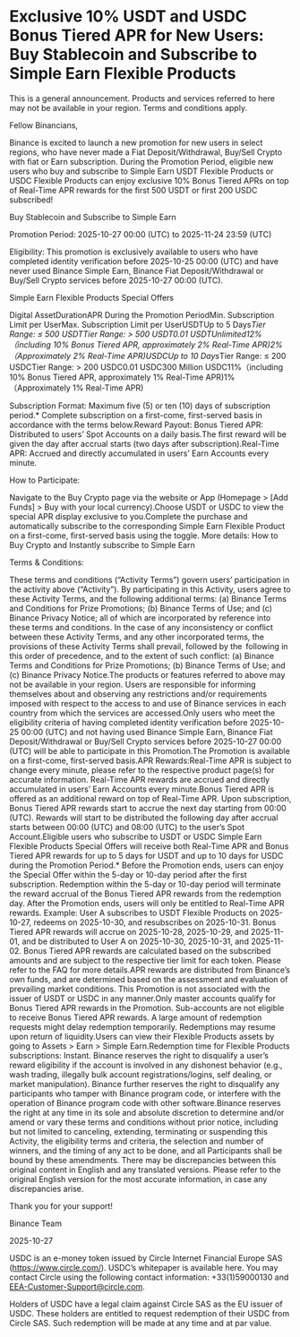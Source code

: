 # Exclusive 10% USDT and USDC Bonus Tiered APR for New Users: Buy Stablecoin and Subscribe to Simple Earn Flexible Products

This is a general announcement. Products and services referred to here may not be available in your region. Terms and conditions apply. 

Fellow Binancians,

Binance is excited to launch a new promotion for new users in select regions, who have never made a Fiat Deposit/Withdrawal, Buy/Sell Crypto with fiat or Earn subscription. During the Promotion Period, eligible new users who buy and subscribe to Simple Earn USDT Flexible Products or USDC Flexible Products can enjoy exclusive 10% Bonus Tiered APRs on top of Real-Time APR rewards for the first 500 USDT or first 200 USDC subscribed!

Buy Stablecoin and Subscribe to Simple Earn

Promotion Period: 2025-10-27 00:00 (UTC) to 2025-11-24 23:59 (UTC)

Eligibility: This promotion is exclusively available to users who have completed identity verification before 2025-10-25 00:00 (UTC) and have never used Binance Simple Earn, Binance Fiat Deposit/Withdrawal or Buy/Sell Crypto services before 2025-10-27 00:00 (UTC).

Simple Earn Flexible Products Special Offers 

Digital AssetDurationAPR During the Promotion PeriodMin. Subscription Limit per UserMax. Subscription Limit per UserUSDTUp to 5 Days*Tier Range: ≤ 500 USDTTier Range: > 500 USDT0.01 USDTUnlimited12%（including 10% Bonus Tiered APR, approximately 2% Real-Time APR)2%（Approximately 2% Real-Time APR)USDCUp to 10 Days*Tier Range: ≤ 200 USDCTier Range: > 200 USDC0.01 USDC300 Million USDC11%（including 10% Bonus Tiered APR, approximately 1% Real-Time APR)1%（Approximately 1% Real-Time APR)

Subscription Format: Maximum five (5) or ten (10) days of subscription period.* Complete subscription on a first-come, first-served basis in accordance with the terms below.Reward Payout: Bonus Tiered APR: Distributed to users’ Spot Accounts on a daily basis.The first reward will be given the day after accrual starts (two days after subscription).Real-Time APR: Accrued and directly accumulated in users’ Earn Accounts every minute.

How to Participate:

Navigate to the Buy Crypto page via the website or App (Homepage > [Add Funds] > Buy with your local currency).Choose USDT or USDC to view the special APR display exclusive to you.Complete the purchase and automatically subscribe to the corresponding Simple Earn Flexible Product on a first-come, first-served basis using the toggle. More details: How to Buy Crypto and Instantly subscribe to Simple Earn

Terms & Conditions:

These terms and conditions (“Activity Terms”) govern users’ participation in the activity above (“Activity”). By participating in this Activity, users agree to these Activity Terms, and the following additional terms: (a) Binance Terms and Conditions for Prize Promotions; (b) Binance Terms of Use; and (c) Binance Privacy Notice; all of which are incorporated by reference into these terms and conditions. In the case of any inconsistency or conflict between these Activity Terms, and any other incorporated terms, the provisions of these Activity Terms shall prevail, followed by the  following in this order of precedence, and to the extent of such conflict: (a) Binance Terms and Conditions for Prize Promotions; (b) Binance Terms of Use; and (c) Binance Privacy Notice.The products or features referred to above may not be available in your region. Users are responsible for informing themselves about and observing any restrictions and/or requirements imposed with respect to the access to and use of Binance services in each country from which the services are accessed.Only users who meet the eligibility criteria of having completed identity verification before 2025-10-25 00:00 (UTC) and not having used Binance Simple Earn, Binance Fiat Deposit/Withdrawal or Buy/Sell Crypto services before 2025-10-27 00:00 (UTC) will be able to participate in this Promotion.The Promotion is available on a first-come, first-served basis.APR Rewards:Real-Time APR is subject to change every minute, please refer to the respective product page(s) for accurate information. Real-Time APR rewards are accrued and directly accumulated in users’ Earn Accounts every minute.Bonus Tiered APR is offered as an additional reward on top of Real-Time APR. Upon subscription, Bonus Tiered APR rewards start to accrue the next day starting from 00:00 (UTC). Rewards will start to be distributed the following day after accrual starts between 00:00 (UTC) and 08:00 (UTC) to the user’s Spot Account.Eligible users who subscribe to USDT or USDC Simple Earn Flexible Products Special Offers will receive both Real-Time APR and Bonus Tiered APR rewards for up to 5 days for USDT and up to 10 days for USDC during the Promotion Period.* Before the Promotion ends, users can enjoy the Special Offer within the 5-day or 10-day period after the first subscription. Redemption within the 5-day or 10-day period will terminate the reward accrual of the Bonus Tiered APR rewards from the redemption day. After the Promotion ends, users will only be entitled to Real-Time APR rewards. Example: User A subscribes to USDT Flexible Products on 2025-10-27, redeems on 2025-10-30, and resubscribes on 2025-10-31. Bonus Tiered APR rewards will accrue on 2025-10-28, 2025-10-29, and 2025-11-01, and be distributed to User A on 2025-10-30, 2025-10-31, and 2025-11-02. Bonus Tiered APR rewards are calculated based on the subscribed amounts and are subject to the respective tier limit for each token. Please refer to the FAQ for more details.APR rewards are distributed from Binance’s own funds, and are determined based on the assessment and evaluation of prevailing market conditions. This Promotion is not associated with the issuer of USDT or USDC in any manner.Only master accounts qualify for Bonus Tiered APR rewards in the Promotion. Sub-accounts are not eligible to receive Bonus Tiered APR rewards. A large amount of redemption requests might delay redemption temporarily. Redemptions may resume upon return of liquidity.Users can view their Flexible Products assets by going to Assets > Earn > Simple Earn.Redemption time for Flexible Products subscriptions: Instant. Binance reserves the right to disqualify a user’s reward eligibility if the account is involved in any dishonest behavior (e.g., wash trading, illegally bulk account registrations/logins, self dealing, or market manipulation). Binance further reserves the right to disqualify any participants who tamper with Binance program code, or interfere with the operation of Binance program code with other software.Binance reserves the right at any time in its sole and absolute discretion to determine and/or amend or vary these terms and conditions without prior notice, including but not limited to canceling, extending, terminating or suspending this Activity, the eligibility terms and criteria, the selection and number of winners, and the timing of any act to be done, and all Participants shall be bound by these amendments. There may be discrepancies between this original content in English and any translated versions. Please refer to the original English version for the most accurate information, in case any discrepancies arise.

Thank you for your support!

Binance Team

2025-10-27

USDC is an e-money token issued by Circle Internet Financial Europe SAS (https://www.circle.com/). USDC’s whitepaper is available here. You may contact Circle using the following contact information: +33(1)59000130 and EEA-Customer-Support@circle.com. 

Holders of USDC have a legal claim against Circle SAS as the EU issuer of USDC. These holders are entitled to request redemption of their USDC from Circle SAS. Such redemption will be made at any time and at par value.